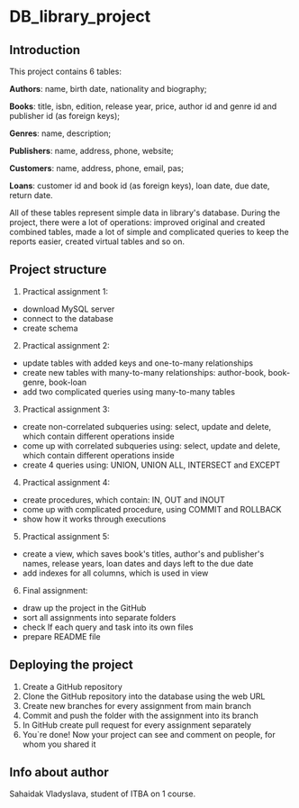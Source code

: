 # DB_library_project

## Introduction
This project contains 6 tables:

**Authors**: name, birth date, nationality and biography;

**Books**: title, isbn, edition, release year, price, author id and genre id and publisher id (as foreign keys);

**Genres**: name, description;

**Publishers**: name, address, phone, website;

**Customers**: name, address, phone, email, pas;

**Loans**: customer id and book id (as foreign keys), loan date, due date, return date.

All of these tables represent simple data in library's database. During the project, there were a lot of operations: improved original and created combined tables, made a lot of simple and complicated queries to keep the reports easier, created virtual tables and so on.

## Project structure
1. Practical assignment 1:
  - download MySQL server
  - connect to the database
  - create schema

2. Practical assignment 2:
  - update tables with added keys and one-to-many relationships
  - create new tables with many-to-many relationships: author-book, book-genre, book-loan
  - add two complicated queries using many-to-many tables
3. Practical assignment 3:
  - create non-correlated subqueries using: select, update and delete, which contain different operations inside
  - come up with correlated subqueries using: select, update and delete, which contain different operations inside
  - create 4 queries using: UNION, UNION ALL, INTERSECT and EXCEPT
4. Practical assignment 4:
  - create procedures, which contain: IN, OUT and INOUT
  - come up with complicated procedure, using COMMIT and ROLLBACK
  - show how it works through executions
5. Practical assignment 5:
  - create a view, which saves book's titles, author's and publisher's names, release years, loan dates and days left to the due date
  -  add indexes for all columns, which is used in view
6. Final assignment:
  - draw up the project in the GitHub
  - sort all assignments into separate folders
  - check If each query and task into its own files
  - prepare README file

## Deploying the project

1. Create a GitHub repository
2. Clone the GitHub repository into the database using the web URL
3. Create new branches for every assignment from main branch
4. Commit and push the folder with the assignment into its branch
5. In GitHub create pull request for every assignment separately
6. You`re done! Now your project can see and comment on people, for whom you shared it

## Info about author

Sahaidak Vladyslava, student of ITBA on 1 course.
